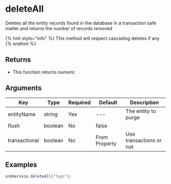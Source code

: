 # deleteAll

Deletes all the entity records found in the database in a transaction safe matter and returns the number of records removed

{% hint style="info" %}
This method will respect cascading deletes if any
{% endhint %}

## Returns

* This function returns _numeric_

## Arguments

| Key           | Type    | Required | Default       | Description             |
| ------------- | ------- | -------- | ------------- | ----------------------- |
| entityName    | string  | Yes      | ---           | The entity to purge     |
| flush         | boolean | No       | false         |                         |
| transactional | boolean | No       | From Property | Use transactions or not |

## Examples

```javascript
ormService.deleteAll("Tags");
```
